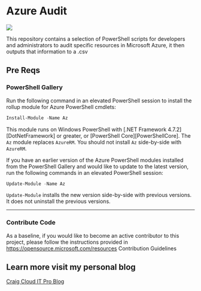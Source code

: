 # Azure Audit 

![](https://user-images.githubusercontent.com/8083855/47106128-dbb6a280-d256-11e8-9fda-d37b8e5580c7.png) 


This repository contains a selection of PowerShell scripts for developers and administrators to audit specific resources in Microsoft Azure, it then outputs that information to a .csv 

## Pre Reqs

### PowerShell Gallery

Run the following command in an elevated PowerShell session to install the rollup module for Azure PowerShell cmdlets:

```powershell
Install-Module -Name Az
```

This module runs on Windows PowerShell with [.NET Framework 4.7.2][DotNetFramework] or greater, or [PowerShell Core][PowerShellCore]. The `Az` module replaces `AzureRM`. You should not install `Az` side-by-side with `AzureRM`.

If you have an earlier version of the Azure PowerShell modules installed from the PowerShell Gallery and would like to update to the latest version, run the following commands in an elevated PowerShell session:

```powershell
Update-Module -Name Az
```

`Update-Module` installs the new version side-by-side with previous versions. It does not uninstall the previous versions.

--------

### Contribute Code

As a baseline, if you would like to become an active contributor to this project, please follow the instructions provided in https://opensource.microsoft.com/resources Contribution Guidelines

## Learn more visit my personal blog

[Craig Cloud IT Pro Blog](https://craigclouditpro.wordpress.com/)

